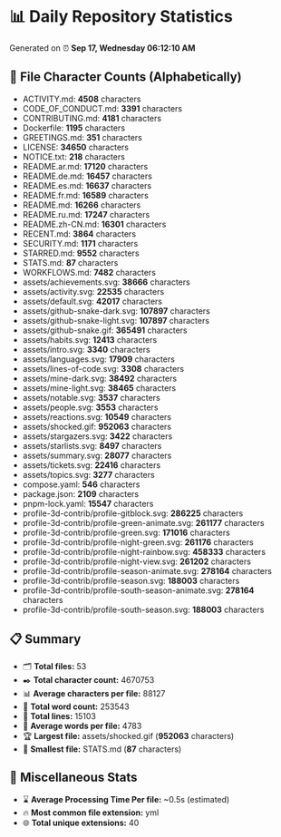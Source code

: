 # 📊 Daily Repository Statistics
Generated on ⏰ **Sep 17, Wednesday 06:12:10 AM**

## 📂 File Character Counts (Alphabetically)
- ACTIVITY.md: **4508** characters
- CODE_OF_CONDUCT.md: **3391** characters
- CONTRIBUTING.md: **4181** characters
- Dockerfile: **1195** characters
- GREETINGS.md: **351** characters
- LICENSE: **34650** characters
- NOTICE.txt: **218** characters
- README.ar.md: **17120** characters
- README.de.md: **16457** characters
- README.es.md: **16637** characters
- README.fr.md: **16589** characters
- README.md: **16266** characters
- README.ru.md: **17247** characters
- README.zh-CN.md: **16301** characters
- RECENT.md: **3864** characters
- SECURITY.md: **1171** characters
- STARRED.md: **9552** characters
- STATS.md: **87** characters
- WORKFLOWS.md: **7482** characters
- assets/achievements.svg: **38666** characters
- assets/activity.svg: **22535** characters
- assets/default.svg: **42017** characters
- assets/github-snake-dark.svg: **107897** characters
- assets/github-snake-light.svg: **107897** characters
- assets/github-snake.gif: **365491** characters
- assets/habits.svg: **12413** characters
- assets/intro.svg: **3340** characters
- assets/languages.svg: **17909** characters
- assets/lines-of-code.svg: **3308** characters
- assets/mine-dark.svg: **38492** characters
- assets/mine-light.svg: **38465** characters
- assets/notable.svg: **3537** characters
- assets/people.svg: **3553** characters
- assets/reactions.svg: **10549** characters
- assets/shocked.gif: **952063** characters
- assets/stargazers.svg: **3422** characters
- assets/starlists.svg: **8497** characters
- assets/summary.svg: **28077** characters
- assets/tickets.svg: **22416** characters
- assets/topics.svg: **3277** characters
- compose.yaml: **546** characters
- package.json: **2109** characters
- pnpm-lock.yaml: **15547** characters
- profile-3d-contrib/profile-gitblock.svg: **286225** characters
- profile-3d-contrib/profile-green-animate.svg: **261177** characters
- profile-3d-contrib/profile-green.svg: **171016** characters
- profile-3d-contrib/profile-night-green.svg: **261176** characters
- profile-3d-contrib/profile-night-rainbow.svg: **458333** characters
- profile-3d-contrib/profile-night-view.svg: **261202** characters
- profile-3d-contrib/profile-season-animate.svg: **278164** characters
- profile-3d-contrib/profile-season.svg: **188003** characters
- profile-3d-contrib/profile-south-season-animate.svg: **278164** characters
- profile-3d-contrib/profile-south-season.svg: **188003** characters

## 📋 Summary
- 🗂️ **Total files:** 53
- ✒️ **Total character count:** 4670753
- 📊 **Average characters per file:** 88127
- 📝 **Total word count:** 253543
- 🧾 **Total lines:** 15103
- 📐 **Average words per file:** 4783
- 🏆 **Largest file:** assets/shocked.gif (**952063** characters)
- 🥉 **Smallest file:** STATS.md (**87** characters)

## 🌟 Miscellaneous Stats
- ⌛ **Average Processing Time Per file:** ~0.5s (estimated)
- 🔥 **Most common file extension:** yml
- 🌐 **Total unique extensions:** 40
